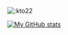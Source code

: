 ![:kto22](https://moe-counter.es3n1n.eu/get/@:kto22?theme=rule34)


[![My GitHub stats](https://github-readme-stats.vercel.app/api?username=kto22&hide=stars&show_icons=true)](https://github.com/anuraghazra/github-readme-stats)